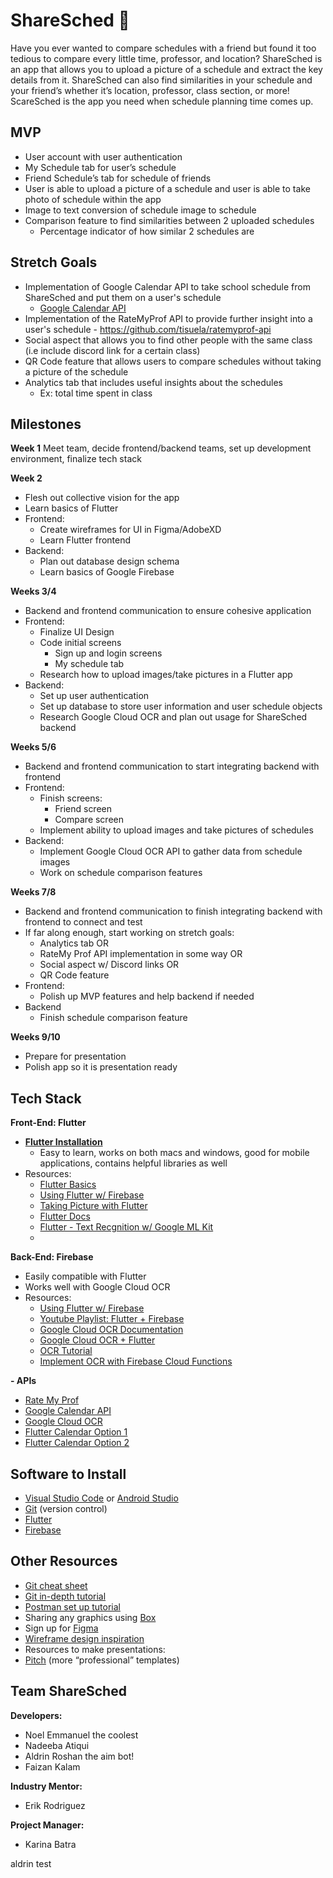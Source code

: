 # ShareSched 📅
Have you ever wanted to compare schedules with a friend but found it too tedious to compare every little time, professor, and location? ShareSched is an app that allows you to upload a picture of a schedule and extract the key details from it. ShareSched can also find similarities in your schedule and your friend’s whether it’s location, professor, class section, or more! ScareSched is the app you need when schedule planning time comes up.


## MVP

 - User account with user authentication
 - My Schedule tab for user’s schedule
-   Friend Schedule’s tab for schedule of friends	 
- User is able to upload a picture of a schedule and user is able to take photo of schedule within the app
- Image to text conversion of schedule image to schedule
- Comparison feature to find similarities between 2 uploaded schedules
	- Percentage indicator of how similar 2 schedules are


## Stretch Goals
-   Implementation of Google Calendar API to take school schedule from ShareSched and put them on a user's schedule
	- [Google Calendar API](https://developers.google.com/calendar/api/guides/overview) 
-   Implementation of the RateMyProf API to provide further insight into a user's schedule	- https://github.com/tisuela/ratemyprof-api
-   Social aspect that allows you to find other people with the same class (i.e include discord link for a certain class)
- QR Code feature that allows users to compare schedules without taking a picture of the schedule
- Analytics tab that includes useful insights about the schedules
	- Ex: total time spent in class



## Milestones
 **Week 1**
Meet team, decide frontend/backend teams, set up development environment, finalize tech stack

**Week 2**
- Flesh out collective vision for the app
- Learn basics of Flutter
- Frontend:
	-	Create wireframes for UI in Figma/AdobeXD
	-	Learn Flutter frontend
- Backend:
	- Plan out database design schema
	- Learn basics of Google Firebase

**Weeks 3/4**
- Backend and frontend communication to ensure cohesive application
- Frontend: 
	- Finalize UI Design
	- Code initial screens
		- Sign up and login screens
		- My schedule tab
	- Research how to upload images/take pictures in a Flutter app
- Backend:
	- Set up user authentication
	- Set up database to store user information and user schedule objects
	- Research Google Cloud OCR and plan out usage for ShareSched backend
    

**Weeks 5/6**
- Backend and frontend communication to start integrating backend with frontend
- Frontend: 
	- Finish screens:
		- Friend screen
		- Compare screen
	- Implement ability to upload images and take pictures of schedules
- Backend:
	- Implement Google Cloud OCR API to gather data from schedule images
	- Work on schedule comparison features

**Weeks 7/8**
- Backend and frontend communication to finish integrating backend with frontend to connect and test
- If far along enough, start working on stretch goals:
	- Analytics tab OR
	- RateMy Prof API implementation in some way OR
	- Social aspect w/ Discord links OR
	- QR Code feature
 - Frontend:
	- Polish up MVP features and help backend if needed
- Backend
	-	Finish schedule comparison feature
    
**Weeks 9/10**
- Prepare for presentation
- Polish app so it is presentation ready




## Tech Stack

**Front-End: Flutter**
- **[Flutter Installation](https://www.youtube.com/watch?v=8saLa5fh0ZI)**
	- Easy to learn, works on both macs and windows, good for mobile applications, contains helpful libraries as well
-   Resources:
	- [Flutter Basics](https://www.youtube.com/playlist?list=PL4cUxeGkcC9jLYyp2Aoh6hcWuxFDX6PBJ)
	- [Using Flutter w/ Firebase](https://firebase.google.com/docs/flutter/setup?platform=ios)
	- [Taking Picture with Flutter](https://docs.flutter.dev/cookbook/plugins/picture-using-camera)
	- [Flutter Docs](https://docs.flutter.dev/)
	- [Flutter - Text Recgnition w/ Google ML Kit](https://www.youtube.com/watch?v=jZqTjFOxiC4)
	- 
    
**Back-End: Firebase**
-   Easily compatible with Flutter
- Works well with Google Cloud OCR
-   Resources:
	- [Using Flutter w/ Firebase](https://firebase.google.com/docs/flutter/setup?platform=ios)
	- [Youtube Playlist: Flutter + Firebase](https://www.youtube.com/playlist?list=PL4cUxeGkcC9j--TKIdkb3ISfRbJeJYQwC)
	- [Google Cloud OCR Documentation](https://cloud.google.com/vision/docs/ocr)
    -   [Google Cloud OCR + Flutter](https://firebase.google.com/docs/ml/android/recognize-text)
    - [OCR Tutorial](https://cloud.google.com/functions/docs/tutorials/ocr)
    - [Implement OCR with Firebase Cloud Functions](https://www.youtube.com/watch?v=bTEU10c3gds)

**-   APIs**
-   [Rate My Prof](https://github.com/tisuela/ratemyprof-api)
-   [Google Calendar API](https://developers.google.com/calendar/api/guides/overview)
- [Google Cloud OCR](https://cloud.google.com/vision/docs/ocr)
- [Flutter Calendar Option 1](https://fluttergems.dev/packages/table_calendar/)
-  [Flutter Calendar Option 2](https://pub.dev/documentation/syncfusion_flutter_calendar/latest/#installation)

## Software to Install
-   [Visual Studio Code](https://code.visualstudio.com/) or [Android Studio](https://developer.android.com/studio)
-   [Git](https://git-scm.com/downloads) (version control)
-   [Flutter](https://docs.flutter.dev/get-started/editor)
-   [Firebase](https://firebase.google.com/docs/cli)

## Other Resources
-   [Git cheat sheet](https://education.github.com/git-cheat-sheet-education.pdf)
-   [Git in-depth tutorial](https://youtu.be/RGOj5yH7evk)
-   [Postman set up tutorial](https://youtu.be/3eHJkcA8mTs)    
-   Sharing any graphics using [Box](https://utdallas.account.box.com/login)  
-   Sign up for [Figma](https://www.figma.com/signup)  
-   [Wireframe design inspiration](https://dribbble.com/shots/popular/web-design)  
-   Resources to make presentations:
-   [Pitch](https://pitch.com/) (more “professional” templates)

## Team ShareSched
**Developers:**
- Noel Emmanuel the coolest
- Nadeeba Atiqui
- Aldrin Roshan the aim bot!
- Faizan Kalam

**Industry Mentor:**
- Erik Rodriguez

**Project Manager:**
- Karina Batra

aldrin test